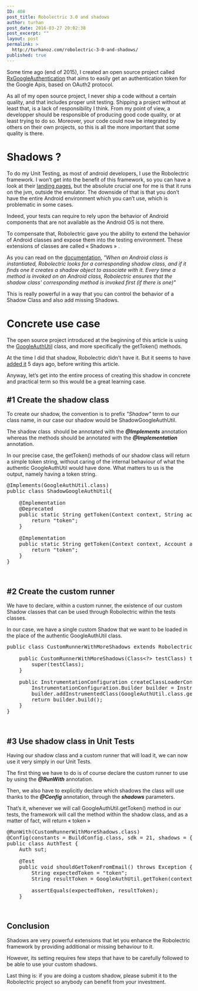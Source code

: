 ```yaml
---
ID: 408
post_title: Robolectric 3.0 and shadows
author: turhan
post_date: 2016-03-27 20:02:38
post_excerpt: ""
layout: post
permalink: >
  http://turhanoz.com/robolectric-3-0-and-shadows/
published: true
---
```

<p class="p1">
  <span class="s1">Some time ago (end of 2015), I created an open source project called <a href="https://github.com/TurhanOz/RxGoogleAuthentication">RxGoogleAuthentication</a> that aims to easily get an authentication token for the Google Apis, based on OAuth2 protocol.</span>
</p>

<p class="p1">
  <span class="s1">As all of my open source project, I never ship a code without a certain quality, and that includes proper unit testing. Shipping a project without at least that, is a lack of responsibility I think. From my point of view, a developper should be responsible of producing good code quality, or at least trying to do so. Moreover, your code could now be integrated by others on their own projects, so this is all the more important that some quality is there.</span>
</p>

<h1 class="p1">
  <span class="s1">Shadows ?</span>
</h1>

<p class="p1">
  <span class="s1">To do my Unit Testing, as most of android developers, I use the Robolectric framework. I won’t get into the benefit of this framework, so you can have a look at their <a href="http://robolectric.org/">landing pages</a></span><span class="s1">, but the absolute crucial one for me is that it runs on the jvm, outside the emulator. The downside of that is that you don’t have the entire Android environment which you can’t use, which is problematic in some cases.</span>
</p>

<p class="p1">
  <span class="s1">Indeed, your tests can require to rely upon the behavior of Android components that are not available as the Android OS is not there.</span>
</p>

<p class="p1">
  <span class="s1">To compensate that, Robolectric gave you the ability to extend the behavior of Android classes and expose them into the testing environment. These extensions of classes are called « Shadows » .</span>
</p>

<p class="p1">
  <span class="s1">As you can read on the <a href="http://robolectric.org/extending/">documentation</a>, <em>"When an Android class is instantiated, Robolectric looks for a corresponding shadow class, and if it finds one it creates a shadow object to associate with it. Every time a method is invoked on an Android class, Robolectric ensures that the shadow class' corresponding method is invoked first (if there is one)"</em></span>
</p>

<p class="p1">
  <span class="s1">This is really powerful in a way that you can control the behavior of a Shadow Class and also add missing Shadows.</span>
</p>

<h1 class="p1">
  <span class="s1">Concrete use case </span>
</h1>

<p class="p1">
  <span class="s1">The open source project introduced at the beginning of this article is using the <a href="https://developers.google.com/android/reference/com/google/android/gms/auth/GoogleAuthUtil">GoogleAuthUtil</a> </span><span class="s1">class, and more specifically the getToken() methods.</span>
</p>

<p class="p3">
  <span class="s3">At the time I did that shadow, Robolectric didn’t have it. But it seems to have <a href="https://github.com/robolectric/robolectric/blob/master/robolectric-shadows/shadows-play-services/src/main/java/org/robolectric/shadows/gms/ShadowGoogleAuthUtil.java">added it</a></span><span class="s1"> 5 days ago, before writing this article.</span>
</p>

<p class="p1">
  <span class="s1">Anyway, let’s get into the entire process of creating this shadow in concrete and practical term so this would be a great learning case.</span>
</p>

<h2 class="p1">
  <span class="s1">#1 Create the shadow class</span>
</h2>

<p class="p1">
  <span class="s1">To create our shadow, the convention is to prefix <em>"Shadow"</em> term to our class name, in our case our shadow would be ShadowGoogleAuthUtil.</span>
</p>

<p class="p1">
  <span class="s1">The shadow class  should be annotated with the <strong><em>@Implements</em></strong> annotation whereas the methods should be annotated with the <strong><em>@Implementation</em></strong> annotation.</span>
</p>

<p class="p1">
  <span class="s1">In our precise case, the getToken() methods of our shadow class will return a simple token string, without caring of the internal behaviour of what the authentic GoogleAuthUtil would have done. What matters to us is the output, namely having a token string.</span>
</p>

<pre class="lang:java mark:1,4,10 decode:true">@Implements(GoogleAuthUtil.class)
public class ShadowGoogleAuthUtil{

    @Implementation
    @Deprecated
    public static String getToken(Context context, String accountName, String scope) throws IOException, UserRecoverableAuthException, GoogleAuthException {
        return "token";
    }

    @Implementation
    public static String getToken(Context context, Account account, String scope) throws IOException, UserRecoverableAuthException, GoogleAuthException {
        return "token";
    }
}</pre>   

## <span class="s1">#2 Create the custom runner</span>

<p class="p1">
  <span class="s1">We have to declare, within a custom runner, the existence of our custom Shadow classes that can be used through Robolectric within the tests classes.</span>
</p>

<p class="p1">
  <span class="s1">In our case, we have a single custom Shadow that we want to be loaded in the place of the authentic GoogleAuthUtil class.</span>
</p>

<pre class="lang:java mark:9 decode:true">public class CustomRunnerWithMoreShadows extends RobolectricGradleTestRunner {

    public CustomRunnerWithMoreShadows(Class&lt;?&gt; testClass) throws InitializationError {
        super(testClass);
    }

    public InstrumentationConfiguration createClassLoaderConfig() {
        InstrumentationConfiguration.Builder builder = InstrumentationConfiguration.newBuilder();
        builder.addInstrumentedClass(GoogleAuthUtil.class.getName());
        return builder.build();
    }
}</pre>   

## <span class="s1">#3 Use shadow class in Unit Tests</span>

<p class="p1">
  <span class="s1">Having our shadow class and a custom runner that will load it, we can now use it very simply in our Unit Tests.</span>
</p>

<p class="p1">
  <span class="s1">The first thing we have to do is of course declare the custom runner to use by using the <strong><em>@RunWith</em></strong> annotation.</span>
</p>

<p class="p1">
  <span class="s1">Then, we also have to explicitly declare which shadows the class will use thanks to the <em><strong>@Config</strong></em> annotation, through the <em><strong>shadows</strong></em> parameters.</span>
</p>

<p class="p1">
  <span class="s1">That’s it, whenever we will call GoogleAuthUtil.getToken() method in our tests, the framework will call the method within the shadow class, and as a matter of fact, will return « token » </span>
</p>

<pre class="lang:default mark:1,2,9 decode:true ">@RunWith(CustomRunnerWithMoreShadows.class)
@Config(constants = BuildConfig.class, sdk = 21, shadows = {ShadowGoogleAuthUtil.class})
public class AuthTest {
    Auth sut;

    @Test
    public void shouldGetTokenFromEmail() throws Exception {
        String expectedToken = "token";
        String resultToken = GoogleAuthUtil.getToken(context, email, scope);
       
        assertEquals(expectedToken, resultToken);
    }</pre>   

<h2 class="p1">
  <span class="s1">Conclusion</span>
</h2>

<p class="p1">
  <span class="s1">Shadows are very powerful extensions that let you enhance the Robolectric framework by providing additional or missing behaviour to it.</span>
</p>

<p class="p1">
  <span class="s1">However, its setting requires few steps that have to be carefully followed to be able to use your custom shadows.</span>
</p>

<p class="p1">
  <span class="s1">Last thing is: if you are doing a custom shadow, please submit it to the Robolectric project so anybody can benefit from your investment. </span>
</p>